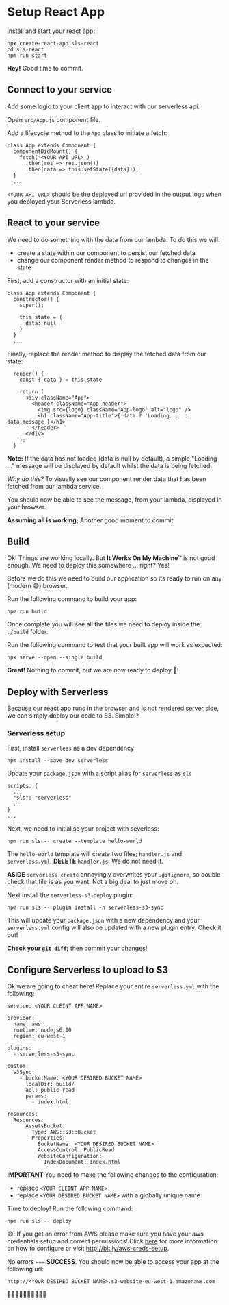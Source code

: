 # Setup React App

Install and start your react app:

```
npx create-react-app sls-react
cd sls-react
npm run start
```

**Hey!** Good time to commit.

## Connect to your service

Add some logic to your client app to interact with our serverless api.

Open `src/App.js` component file.

Add a lifecycle method to the `App` class to initiate a fetch:

```
class App extends Component {
  componentDidMount() {
    fetch('<YOUR API URL>')
      .then(res => res.json())
      .then(data => this.setState({data}));
  }
  ...
```

`<YOUR API URL>` should be the deployed url provided in the output logs when you deployed your Serverless lambda.

## React to your service

We need to do something with the data from our lambda. To do this we will:

* create a state within our component to persist our fetched data
* change our component render method to respond to changes in the state

First, add a constructor with an initial state:

```
class App extends Component {
  constructor() {
    super();

    this.state = {
      data: null
    }
  }
  ...
```


Finally, replace the render method to display the fetched data from our state:

```
  render() {
    const { data } = this.state

    return (
      <div className="App">
        <header className="App-header">
          <img src={logo} className="App-logo" alt="logo" />
          <h1 className="App-title">{!data ? 'Loading...' : data.message }</h1>
        </header>
      </div>
    );
  }
```

**Note:** If the data has not loaded (data is null by default), a simple "Loading ..." message will be displayed by default whilst the data is being fetched.

*Why do this?* To visually see our component render data that has been fetched from our lambda service.

You should now be able to see the message, from your lambda, displayed in your browser.

**Assuming all is working;** Another good moment to commit.

## Build

Ok! Things are working locally. But **It Works On My Machine&trade;** is not good enough. We need to deploy this somewhere ... right? Yes!

Before we do this we need to build our application so its ready to run on any (modern 😅) browser.

Run the following command to build your app:
```
npm run build
```

Once complete you will see all the files we need to deploy inside the `./build` folder.

Run the following command to test that your built app will work as expected:

```
npx serve --open --single build
```

**Great!** Nothing to commit, but we are now ready to deploy 💪!

## Deploy with Serverless

Because our react app runs in the browser and is not rendered server side, we can simply deploy our code to S3. Simple!?

### Serverless setup

First, install `serverless` as a dev dependency

```
npm install --save-dev serverless
```

Update your `package.json` with a script alias for `serverless` as `sls`

```
scripts: {
  ...
  "sls": "serverless"
  ...
}
...
```

Next, we need to initialise your project with severless:

```
npm run sls -- create --template hello-world
```

The `hello-world` template will create two files; `handler.js` and `serverless.yml`. **DELETE** `handler.js`. We do not need it.

**ASIDE** `serverless create` annoyingly overwrites your `.gitignore`, so double check that file is as you want. Not a big deal to just move on.

Next install the `serverless-s3-deploy` plugin:

```
npm run sls -- plugin install -n serverless-s3-sync
```

This will update your `package.json` with a new dependency and your `serverless.yml` config will also be updated with a new plugin entry. Check it out!

**Check your `git diff`;** then commit your changes!


## Configure Serverless to upload to S3

Ok we are going to cheat here! Replace your entire `serverless.yml` with the following:

```
service: <YOUR CLEINT APP NAME>

provider:
  name: aws
  runtime: nodejs6.10
  region: eu-west-1

plugins:
  - serverless-s3-sync

custom:
  s3Sync:
    - bucketName: <YOUR DESIRED BUCKET NAME>
      localDir: build/
      acl: public-read
      params:
        - index.html

resources:
  Resources:
      AssetsBucket:
        Type: AWS::S3::Bucket
        Properties:
          BucketName: <YOUR DESIRED BUCKET NAME>
          AccessControl: PublicRead
          WebsiteConfiguration:
            IndexDocument: index.html
```

**IMPORTANT** You need to make the following changes to the configuration:
* replace `<YOUR CLEINT APP NAME>`
* replace `<YOUR DESIRED BUCKET NAME>` with a globally unique name

Time to deploy! Run the following command:

```
npm run sls -- deploy
```

😅: If you get an error from AWS please make sure you have your aws credentials setup and correct permissions! Click [here](http://bit.ly/aws-creds-setup) for more information on how to configure or visit http://bit.ly/aws-creds-setup.

No errors `===` **SUCCESS**. You should now be able to access your app at the following url:

`http://<YOUR DESIRED BUCKET NAME>.s3-website-eu-west-1.amazonaws.com`

🙌🙌🙌🙌🙌🙌🙌🙌🙌🙌
